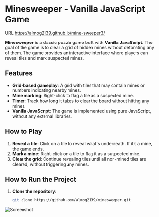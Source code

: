 # Minesweeper - Vanilla JavaScript Game
URL https://almog2139.github.io/mine-sweeper3/

**Minesweeper** is a classic puzzle game built with **Vanilla JavaScript**. The goal of the game is to clear a grid of hidden mines without detonating any of them. The game provides an interactive interface where players can reveal tiles and mark suspected mines.

## Features

- **Grid-based gameplay**: A grid with tiles that may contain mines or numbers indicating nearby mines.
- **Mine marking**: Right-click to flag a tile as a suspected mine.
- **Timer**: Track how long it takes to clear the board without hitting any mines.
- **Vanilla JavaScript**: The game is implemented using pure JavaScript, without any external libraries.

## How to Play

1. **Reveal a tile**: Click on a tile to reveal what's underneath. If it’s a mine, the game ends.
2. **Mark a mine**: Right-click on a tile to flag it as a suspected mine.
3. **Clear the grid**: Continue revealing tiles until all non-mined tiles are cleared, without triggering any mines.

## How to Run the Project

1. **Clone the repository**:
   ```bash
   git clone https://github.com/almog2139/minesweeper.git
![Screenshot](https://github.com/user-attachments/assets/986f56fd-7ddf-4fbd-ac2d-20faa1e2d807)


